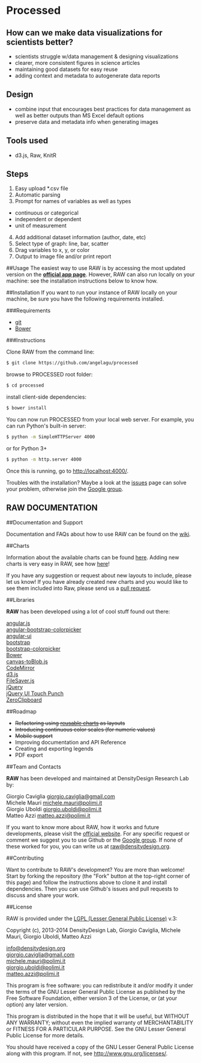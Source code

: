# Processed
## How can we make data visualizations for scientists better?
* scientists struggle w/data management & designing visualizations
* clearer, more consistent figures in science articles
* maintaining good datasets for easy reuse
* adding context and metadata to autogenerate data reports

## Design
* combine input that encourages best practices for data management as well as better outputs than MS Excel default options
* preserve data and metadata info when generating images

## Tools used
* d3.js, Raw, KnitR

## Steps
1. Easy upload *.csv file
2. Automatic parsing
3. Prompt for names of variables as well as types
  * continuous or categorical
  * independent or dependent
  * unit of measurement
4. Add additional dataset information (author, date, etc)
5. Select type of graph: line, bar, scatter
6. Drag variables to x, y, or color
7. Output to image file and/or print report


##Usage
The easiest way to use RAW is by accessing the most updated version on the **[official app page](http://app.raw.densitydesign.org)**. However, RAW can also run locally on your machine: see the installation instructions below to know how.

##Installation
If you want to run your instance of RAW locally on your machine, be sure you have the following requirements installed.

###Requirements

- [git](http://git-scm.com/book/en/Getting-Started-Installing-Git)
- [Bower](http://bower.io/#installing-bower)

###Instructions

Clone RAW from the command line:

``` sh
$ git clone https://github.com/angelagu/processed
```

browse to PROCESSED root folder:

``` sh
$ cd processed
```

install client-side dependencies:

``` sh
$ bower install
```
  
You can now run PROCESSED from your local web server. For example, you can run Python's built-in server:

``` sh
$ python -m SimpleHTTPServer 4000
```

or for Python 3+

``` sh
$ python -m http.server 4000
```

Once this is running, go to [http://localhost:4000/](http://localhost:4000/).

Troubles with the installation? Maybe a look at the [issues](https://github.com/densitydesign/raw/issues) page can solve your problem, otherwise join the [Google group](https://groups.google.com/forum/#!forum/densitydesign-raw).


## RAW DOCUMENTATION

##Documentation and Support

Documentation and FAQs about how to use RAW can be found on the [wiki](https://github.com/densitydesign/raw/wiki/).

##Charts

Information about the available charts can be found [here](https://github.com/densitydesign/raw/wiki/Available-Charts). Adding new charts is very easy in RAW, see how [here](https://github.com/densitydesign/raw/wiki/Adding-New-Charts)!

If you have any suggestion or request about new layouts to include, please let us know! If you have already created new charts and you would like to see them included into Raw, please send us a [pull request](https://github.com/densitydesign/raw/pulls).

##Libraries

**RAW** has been developed using a lot of cool stuff found out there:

[angular.js](https://github.com/angular/angular.js)  
[angular-bootstrap-colorpicker](https://github.com/buberdds/angular-bootstrap-colorpicker)  
[angular-ui](https://github.com/angular-ui)  
[bootstrap](https://github.com/twbs/bootstrap)  
[bootstrap-colorpicker](http://www.eyecon.ro/bootstrap-colorpicker/)  
[Bower](https://github.com/bower/bower)  
[canvas-toBlob.js](https://github.com/eligrey/canvas-toBlob.js)  
[CodeMirror](https://github.com/marijnh/codemirror)  
[d3.js](https://github.com/mbostock/d3)  
[FileSaver.js](https://github.com/eligrey/FileSaver.js)  
[jQuery](https://github.com/jquery/jquery)  
[jQuery UI Touch Punch](https://github.com/furf/jquery-ui-touch-punch/)  
[ZeroClipboard](https://github.com/zeroclipboard/zeroclipboard)

##Roadmap

- ~~Refactoring using [reusable charts](http://bost.ocks.org/mike/chart/) as layouts~~
- ~~Introducing continuous color scales (for numeric values)~~
- ~~Mobile support~~
- Improving documentation and API Reference
- Creating and exporting legends
- PDF export

##Team and Contacts

**RAW** has been developed and maintained at DensityDesign Research Lab by:
 
Giorgio Caviglia <giorgio.caviglia@gmail.com>  
Michele Mauri <michele.mauri@polimi.it>  
Giorgio Uboldi <giorgio.uboldi@polimi.it>  
Matteo Azzi <matteo.azzi@polimi.it>  

If you want to know more about RAW, how it works and future developments, please visit the [official website](http://raw.densitydesign.org). For any specific request or comment we suggest you to use Github or the [Google group](https://groups.google.com/forum/#!forum/densitydesign-raw). If none of these worked for you, you can write us at <raw@densitydesign.org>.

##Contributing

Want to contribute to RAW's development? You are more than welcome! Start by forking the repository (the "Fork" button at the top-right corner of this page) and follow the instructions above to clone it and install dependencies. Then you can use Github's issues and pull requests to discuss and share your work.


##License

RAW is provided under the [LGPL (Lesser General Public License)](https://github.com/densitydesign/raw/blob/master/COPYING.LESSER) v.3:

  Copyright (c), 2013-2014 DensityDesign Lab, Giorgio Caviglia, Michele Mauri,
  Giorgio Uboldi, Matteo Azzi
  
  <info@densitydesign.org>  
  <giorgio.caviglia@gmail.com>  
  <michele.mauri@polimi.it>  
  <giorgio.uboldi@polimi.it>  
  <matteo.azzi@polimi.it>  
   
  This program is free software: you can redistribute it and/or modify
  it under the terms of the GNU Lesser General Public License as published by
  the Free Software Foundation, either version 3 of the License, or
  (at your option) any later version.
   
  This program is distributed in the hope that it will be useful,
  but WITHOUT ANY WARRANTY; without even the implied warranty of
  MERCHANTABILITY or FITNESS FOR A PARTICULAR PURPOSE. See the
  GNU Lesser General Public License for more details.
   
  You should have received a copy of the GNU Lesser General Public License
  along with this program.  If not, see <http://www.gnu.org/licenses/>.
